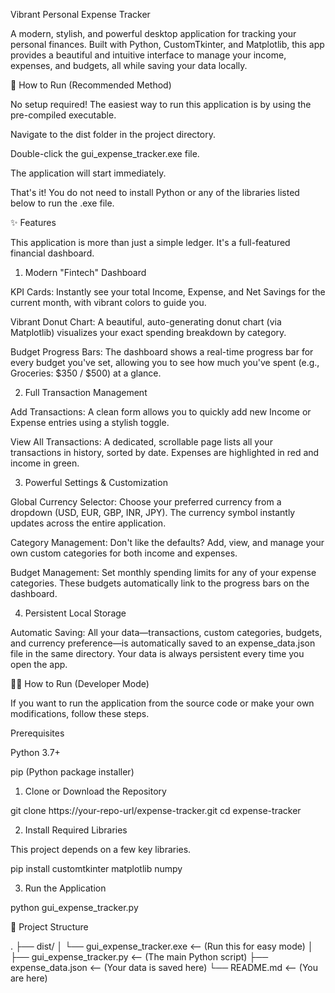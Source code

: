 Vibrant Personal Expense Tracker

A modern, stylish, and powerful desktop application for tracking your personal finances. Built with Python, CustomTkinter, and Matplotlib, this app provides a beautiful and intuitive interface to manage your income, expenses, and budgets, all while saving your data locally.

🚀 How to Run (Recommended Method)

No setup required! The easiest way to run this application is by using the pre-compiled executable.

Navigate to the dist folder in the project directory.

Double-click the gui_expense_tracker.exe file.

The application will start immediately.

That's it! You do not need to install Python or any of the libraries listed below to run the .exe file.

✨ Features

This application is more than just a simple ledger. It's a full-featured financial dashboard.

1. Modern "Fintech" Dashboard

KPI Cards: Instantly see your total Income, Expense, and Net Savings for the current month, with vibrant colors to guide you.

Vibrant Donut Chart: A beautiful, auto-generating donut chart (via Matplotlib) visualizes your exact spending breakdown by category.

Budget Progress Bars: The dashboard shows a real-time progress bar for every budget you've set, allowing you to see how much you've spent (e.g., Groceries: $350 / $500) at a glance.

2. Full Transaction Management

Add Transactions: A clean form allows you to quickly add new Income or Expense entries using a stylish toggle.

View All Transactions: A dedicated, scrollable page lists all your transactions in history, sorted by date. Expenses are highlighted in red and income in green.

3. Powerful Settings & Customization

Global Currency Selector: Choose your preferred currency from a dropdown (USD, EUR, GBP, INR, JPY). The currency symbol instantly updates across the entire application.

Category Management: Don't like the defaults? Add, view, and manage your own custom categories for both income and expenses.

Budget Management: Set monthly spending limits for any of your expense categories. These budgets automatically link to the progress bars on the dashboard.

4. Persistent Local Storage

Automatic Saving: All your data—transactions, custom categories, budgets, and currency preference—is automatically saved to an expense_data.json file in the same directory. Your data is always persistent every time you open the app.

🧑‍💻 How to Run (Developer Mode)

If you want to run the application from the source code or make your own modifications, follow these steps.

Prerequisites

Python 3.7+

pip (Python package installer)

1. Clone or Download the Repository

git clone https://your-repo-url/expense-tracker.git
cd expense-tracker


2. Install Required Libraries

This project depends on a few key libraries.

pip install customtkinter matplotlib numpy


3. Run the Application

python gui_expense_tracker.py


📂 Project Structure

.
├── dist/
│   └── gui_expense_tracker.exe   <-- (Run this for easy mode)
│
├── gui_expense_tracker.py        <-- (The main Python script)
├── expense_data.json           <-- (Your data is saved here)
└── README.md                     <-- (You are here)

